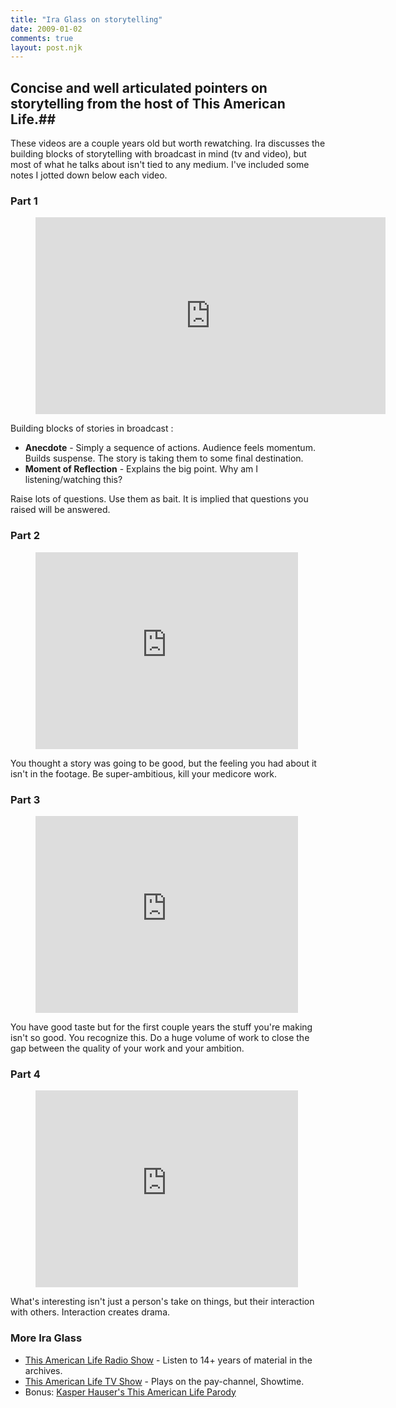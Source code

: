 ```yaml
---
title: "Ira Glass on storytelling"
date: 2009-01-02
comments: true
layout: post.njk
---
```

## Concise and well articulated pointers on storytelling from the host of This American Life.##

These videos are a couple years old but worth rewatching. Ira discusses the building blocks of storytelling with broadcast in mind (tv and video), but most of what he talks about isn't tied to any medium.  I've included some notes I jotted down below each video.

<!-- more -->

### Part 1

<figure class="figure">
  <iframe width="560" height="315" src="http://www.youtube.com/embed/loxJ3FtCJJA" frameborder="0" allowfullscreen></iframe>
</figure>

Building blocks of stories in broadcast :

* **Anecdote** - Simply a sequence of actions. Audience feels momentum. Builds suspense. The story is taking them to some final destination.
* **Moment of Reflection** - Explains the big point. Why am I listening/watching this?

Raise lots of questions. Use them as bait. It is implied that questions you raised will be answered.


### Part 2

<figure class="figure">
  <iframe width="420" height="315" src="http://www.youtube.com/embed/KW6x7lOIsPE" frameborder="0" allowfullscreen></iframe>
</figure>

You thought a story was going to be good, but the feeling you had about it isn't in the footage. Be super-ambitious, kill your medicore work.


### Part 3

<figure class="figure">
  <iframe width="420" height="315" src="http://www.youtube.com/embed/BI23U7U2aUY" frameborder="0" allowfullscreen></iframe>
</figure>

You have good taste but for the first couple years the stuff you're making isn't so good. You recognize this. Do a huge volume of work to close the gap between the quality of your work and your ambition.

### Part 4

<figure class="figure">
  <iframe width="420" height="315" src="http://www.youtube.com/embed/baCJFAGEuJM" frameborder="0" allowfullscreen></iframe>
</figure>

What's interesting isn't just a person's take on things, but their interaction with others. Interaction creates drama.

### More Ira Glass

* <a href="http://www.thisamericanlife.org/
">This American Life Radio Show</a> - Listen to 14+ years of material in the archives.
* <a href="http://www.sho.com/site/thisamericanlife/home.do?source=thislife">This American Life TV Show</a> - Plays on the pay-channel, Showtime.
* Bonus: <a href="http://www.kasperhauser.com/this_am_life.html">Kasper Hauser's This American Life Parody</a>
